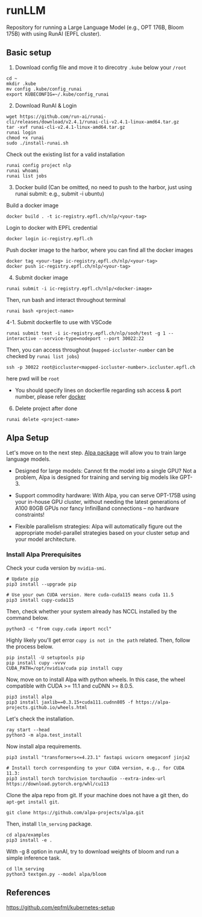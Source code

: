 # runLLM
Repository for running a Large Language Model (e.g., OPT 176B, Bloom 175B) with using RunAI (EPFL cluster). 

## Basic setup

1. Download config file and move it to direcotry `.kube` below your `/root`

```
cd ~
mkdir .kube
mv config .kube/config_runai
export KUBECONFIG=~/.kube/config_runai
```

2. Download RunAI & Login

```
wget https://github.com/run-ai/runai-cli/releases/download/v2.4.1/runai-cli-v2.4.1-linux-amd64.tar.gz
tar -xvf runai-cli-v2.4.1-linux-amd64.tar.gz
runai login
chmod +x runai
sudo ./install-runai.sh
```

Check out the existing list for a valid installation

```
runai config project nlp
runai whoami
runai list jobs
```

3. Docker build (Can be omitted, no need to push to the harbor, just using runai submit: e.g., submit -i ubuntu)

Build a docker image

```
docker build . -t ic-registry.epfl.ch/nlp/<your-tag>
```

Login to docker with EPFL credential

```
docker login ic-registry.epfl.ch
```

Push docker image to the harbor, where you can find all the docker images 

```
docker tag <your-tag> ic-registry.epfl.ch/nlp/<your-tag>
docker push ic-registry.epfl.ch/nlp/<your-tag>
```

4. Submit docker image

```
runai submit -i ic-registry.epfl.ch/nlp/<docker-image>
```

Then, run bash and interact throughout terminal

```
runai bash <project-name>
```

4-1. Submit dockerfile to use with VSCode

```
runai submit test -i ic-registry.epfl.ch/nlp/sooh/test -g 1 --interactive --service-type=nodeport --port 30022:22
```

Then, you can access throughout (`mapped-iccluster-number` can be checked by `runai list jobs`)

```
ssh -p 30022 root@iccluster<mapped-iccluster-number>.iccluster.epfl.ch
```

here pwd will be `root`

* You should specify lines on dockerfile regarding ssh access & port number, please refer [docker](https://github.com/run-ai/docs/blob/master/quickstart/python%2Bssh/Dockerfile)

6. Delete project after done

```
runai delete <project-name>
```

## Alpa Setup

Let's move on to the next step. [Alpa package](https://alpa.ai/tutorials/opt_serving.html) will allow you to train large language models. 

* Designed for large models: Cannot fit the model into a single GPU? Not a problem, Alpa is designed for training and serving big models like GPT-3.

* Support commodity hardware: With Alpa, you can serve OPT-175B using your in-house GPU cluster, without needing the latest generations of A100 80GB GPUs nor fancy InfiniBand connections – no hardware constraints!

* Flexible parallelism strategies: Alpa will automatically figure out the appropriate model-parallel strategies based on your cluster setup and your model architecture.

### Install Alpa Prerequisites

Check your cuda version by `nvidia-smi`.
```
# Update pip
pip3 install --upgrade pip

# Use your own CUDA version. Here cuda-cuda115 means cuda 11.5
pip3 install cupy-cuda115
```

Then, check whether your system already has NCCL installed by the command below.

```
python3 -c "from cupy.cuda import nccl"
```

Highly likely you'll get error `cupy is not in the path` related. Then, follow the process below.

```
pip install -U setuptools pip
pip install cupy -vvvv
CUDA_PATH=/opt/nvidia/cuda pip install cupy
```

Now, move on to install Alpa with python wheels. In this case, the wheel compatible with CUDA >= 11.1 and cuDNN >= 8.0.5.

```
pip3 install alpa
pip3 install jaxlib==0.3.15+cuda111.cudnn805 -f https://alpa-projects.github.io/wheels.html
```

Let's check the installation.

```
ray start --head
python3 -m alpa.test_install
```

Now install alpa requirements.

```
pip3 install "transformers<=4.23.1" fastapi uvicorn omegaconf jinja2

# Install torch corresponding to your CUDA version, e.g., for CUDA 11.3:
pip3 install torch torchvision torchaudio --extra-index-url https://download.pytorch.org/whl/cu113
```

Clone the alpa repo from git. If your machine does not have a git then, do `apt-get install git`. 

```
git clone https://github.com/alpa-projects/alpa.git
```

Then, install `llm_serving` package.

```
cd alpa/examples
pip3 install -e .
```

With -g 8 option in runAI, try to download weights of bloom and run a simple inference task.

```
cd llm_serving
python3 textgen.py --model alpa/bloom
```

## References

https://github.com/epfml/kubernetes-setup
